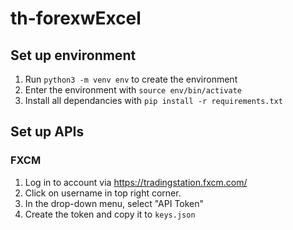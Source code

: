 # th-forexwExcel

## Set up environment

1. Run `python3 -m venv env` to create the environment
2. Enter the environment with `source env/bin/activate`
3. Install all dependancies with `pip install -r requirements.txt`

## Set up APIs

### FXCM

1. Log in to account via https://tradingstation.fxcm.com/
2. Click on username in top right corner.
3. In the drop-down menu, select "API Token"
4. Create the token and copy it to `keys.json`